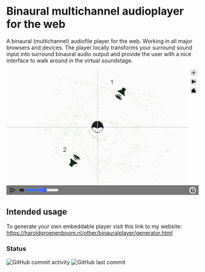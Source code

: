 # Binaural multichannel audioplayer for the web
A binaural (multichannel) audiofile player for the web. Working in all major browsers and devices.
The player locally transforms your surround sound input into surround binaural audio output and provide the user with a nice interface to walk around in the virtual soundstage.

![image](/resources/img/screenshot.png)

## Intended usage
To generate your own embeddable player visit this link to my website: https://haroldgroenenboom.nl/other/binauralplayer/generator.html

### Status
![GitHub commit activity](https://img.shields.io/github/commit-activity/y/hgroenenboom/Web-binaural-octophonic-player)
![GitHub last commit](https://img.shields.io/github/last-commit/hgroenenboom/Web-binaural-octophonic-player)
